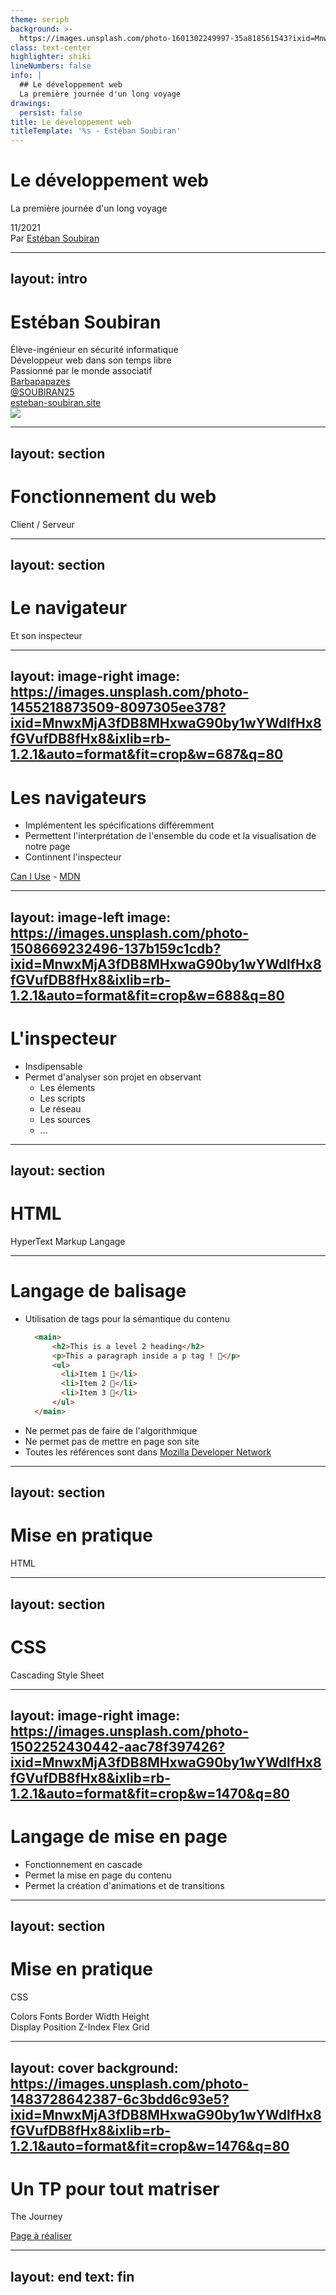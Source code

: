 ```yaml
---
theme: seriph
background: >-
  https://images.unsplash.com/photo-1601302249997-35a818561543?ixid=MnwxMjA3fDB8MHxwaG90by1wYWdlfHx8fGVufDB8fHx8&ixlib=rb-1.2.1&auto=format&fit=crop&w=1470&q=80
class: text-center
highlighter: shiki
lineNumbers: false
info: |
  ## Le développement web
  La première journée d'un long voyage
drawings:
  persist: false
title: Le développement web
titleTemplate: '%s - Estéban Soubiran'
---
```


# Le développement web
La première journée d'un long voyage

<div class="abs-bl m-6">
11/2021
</div>

<div class="abs-br m-6">
  Par <a href="https://esteban-soubiran.ste" target="_blank">Estéban Soubiran</a>
</div>

---
layout: intro
---

# Estéban Soubiran

<div class="leading-8 opacity-80">
Élève-ingénieur en sécurité informatique<br>
Développeur web dans son temps libre<br>
Passionné par le monde associatif<br>
</div>

<div class="my-10 grid grid-cols-[40px,1fr] w-min gap-y-4">
  <ri-github-line class="opacity-50"/>
  <div><a href="https://github.com/barbapapazes" target="_blank">Barbapapazes</a></div>
  <ri-twitter-line class="opacity-50"/>
  <div><a href="https://twitter.com/soubiran25" target="_blank">@SOUBIRAN25</a></div>
  <ri-user-3-line class="opacity-50"/>
  <div style="white-space: nowrap;"><a href="https://esteban-soubiran.site" target="_blank">esteban-soubiran.site</a></div>
</div>

<img src="/me.webp" class="rounded-full w-40 abs-tr mt-16 mr-12"/>

---
layout: section
---

# Fonctionnement du web
Client / Serveur

<!--
Faire un schéma expliquant le fonctionnement du web et la relation client-serveur.

- Protocole HTTP
  HyperText Transfer Protocole
  Couche 7 du modèle OSI et fonctionne avec IP
  Permet de faire le lien entre le client et le serveur. Le client est à l'initiative des requêtes. La conséquence est que le serveur ne peut pas envoyer de données au client sans que celles-ci soient demandées par le client.
- Stateless
  Après le chargement d'une page web, la connection est terminée
    Le serveur peut gérer chaque demande de manière unique et n'a pas besoin de conserver un état de session pour le client
- Différents modèles pour la création de site et application web
  Solutions: 
  - Statique
    - Vanilla ou web-framework en SSG ou client-side
  - Dynamique en monolitique
  - Séparation du back et du front
  - API REST
    - Vanilla ou web-framework en SSR, SSG ou client-side
-->

---
layout: section
---

# Le navigateur
Et son inspecteur

<!--
Important de comprendre comment fonctionne ses outils de travail

Le navigateur, c'est comme une grande feuille blanche et on va venir y créer des interfaces utilisateurs !
L'inpecteur permet de comprendre tout ce qu'il se passe dans le navigateur entre le code que l'on écrit et l'affiche qui est fait !
-->

---
layout: image-right
image: https://images.unsplash.com/photo-1455218873509-8097305ee378?ixid=MnwxMjA3fDB8MHxwaG90by1wYWdlfHx8fGVufDB8fHx8&ixlib=rb-1.2.1&auto=format&fit=crop&w=687&q=80
---

# Les navigateurs

- Implémentent les spécifications différemment
- Permettent l'interprétation de l'ensemble du code et la visualisation de notre page
- Continnent l'inspecteur


<div class="abs-bl m-6">
  <a href="https://caniuse.com" target="_blank">Can I Use</a>
  -
  <a href="https://developer.mozilla.org/en-US/" target="_blank">MDN</a>
</div>

<!--
Il est important de difféncier différents types de navigateurs et de comprendre leurs constructions.

- IE, mort et le support est arrêté par différent outils de développement comme [Vue.js](https://vuejs.org) ou [WordPress](https://wordpress.com)
- Edge, Chrome, Opera utilise chromium et sont donc tous similaires. Microsoft, Google et Opera ajoutent une sur-couche pour permettre l'utilisation de leurs services.
- Safari et les navigatoires doivent utiliser web-kit et donc ils sont tous similaires.
- Chrome for Android et la plus part des navigateurs sur android utilise Blink

La différence entre toutes ces catégories est dans l'implémentation des fonctionnalités, parser HTML, CSS JS et moteur de rendu CSS et moteur JS.

Du coup, tous les navigateurs se sont pas identiques et des préfix doivent parfois être utilisé. Pour connaître l'implémentation des fonctionnalités, il est recommandé d'utiliser [caniuse](https://caniuse.com).
-->

---
layout: image-left
image: https://images.unsplash.com/photo-1508669232496-137b159c1cdb?ixid=MnwxMjA3fDB8MHxwaG90by1wYWdlfHx8fGVufDB8fHx8&ixlib=rb-1.2.1&auto=format&fit=crop&w=688&q=80
---

# L'inspecteur

- Insdipensable
- Permet d'analyser son projet en observant
  - Les élements
  - Les scripts
  - Le réseau
  - Les sources
  - ...


<!-- 
Indispensable notamment une fois qu'on a gouté à d'autres langages qui n'ont pas un outil comme celui-ci.

Il faut faire une démonstration pour chaque onglet de ce que l'on peut y trouver.

- Elements
  Permet d'observer l'ensemble du code HTML et CSS du site
- Console
  Permet d'interpréter du javascript mais aussi d'inspecter le code javascript du site.
- Réseau
  Permet de voir l'ensemble des requêtes réseaux effectuées par le site. Sur l'ensemble des requêtes, on a accès à différentes informations comme les headers.
- Sources
  Permet de voir l'ensemble des fichiers dont le site fait appels. On peut les analyser en regardant le code mais aussi y placer des points d'arrêts pour inspecter les différents variables.
-->
---
layout: section
---

# HTML
HyperText Markup Langage

---

# Langage de balisage

<v-clicks>

- Utilisation de tags pour la sémantique du contenu
  ```html
    <main>
        <h2>This is a level 2 heading</h2>
        <p>This a paragraph inside a p tag ! 💃</p>
        <ul>
          <li>Item 1 🚀</li>
          <li>Item 2 🚌</li>
          <li>Item 3 🚂</li>
        </ul>
    </main>
  ``` 
- Ne permet pas de faire de l'algorithmique
- Ne permet pas de mettre en page son site
- Toutes les références sont dans [Mozilla Developer Network](https://developer.mozilla.org/en-US/docs/Web/HTML/Element)

</v-clicks>

<!-- 
L'HTML permet de donner du sens au contenu de son texte. C'est la signification de "permettre la sémantique".
Pour donner ce sens, on utilise des tags. Il existe de nombreux tags que l'on peut trouver [à cette adresse](https://developer.mozilla.org/en-US/docs/Web/HTML/Element).

Rien de mieux que l'inspecteur pour observer l'HTML d'une page web !

La MDN est la bible du développeur web. Vous allez pouvoir y retrouver tout ce dont vous avez besoin.

Faire une mise en pratique
 -->
---
layout: section
---

# Mise en pratique
HTML

---
layout: section
---

# CSS
Cascading Style Sheet

---
layout: image-right
image: https://images.unsplash.com/photo-1502252430442-aac78f397426?ixid=MnwxMjA3fDB8MHxwaG90by1wYWdlfHx8fGVufDB8fHx8&ixlib=rb-1.2.1&auto=format&fit=crop&w=1470&q=80
---

# Langage de mise en page

- Fonctionnement en cascade
- Permet la mise en page du contenu
- Permet la création d'animations et de transitions

<!--
Le fonctionnement en cascade permet d'appliquer une règle à un parent et que celle-ci soit appliquée à tous ses enfants comme la couleur du texte.
-->
---
layout: section
---

# Mise en pratique
CSS

<section class="max-w-md mx-auto mt-12 grid grid-cols-2">
  <div class="flex flex-col space-y-2">
    <span>Colors</span>
    <span>Fonts</span>
    <span>Border</span>
    <span>Width</span>
    <span>Height</span>
  </div>
  <div class="flex flex-col space-y-2">
    <span>Display</span>
    <span>Position</span>
    <span>Z-Index</span>
    <span>Flex</span>
    <span>Grid</span>
  </div>
</section>

<!-- 
Pour chacune de ses règles, on va faire une mise en pratique. Dans le même temps, on abordera les sélecteurs.

Pour les sélecteurs, il faut parler

Pour display, position et z-index, on utilisera différentes boites pour montrer l'imbrication et le fonctionnement des différentes règles.

Pour flex et grid, on verra des exemples simples de mise en pages. Le TP permettra de compléter et de faire une mise en pratique sur du cas concret !
-->

---
layout: cover
background: https://images.unsplash.com/photo-1483728642387-6c3bdd6c93e5?ixid=MnwxMjA3fDB8MHxwaG90by1wYWdlfHx8fGVufDB8fHx8&ixlib=rb-1.2.1&auto=format&fit=crop&w=1476&q=80
---

# Un TP pour tout matriser
The Journey

[Page à réaliser](https://the-journey.web-beginner.esteban-soubiran.site)

<!--
Permet d'aborder l'ensemble des éléments vues précédemments. Aussi, ça permet de faire un hover et donc d'aborder les pseudos classes.
-->

---
layout: end
text: fin
---

<!-- 
Dans les cours suivants, il y a aura un approfondissement du CSS via les pseudos classes et les @rules. On passera aussi sur l'intégration de maquettes responsives en étant mobile first.

Puis, on pourra commencer à voir les bases du javascript.
 -->
